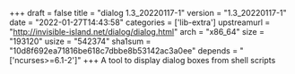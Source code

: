 +++
draft = false
title = "dialog 1.3_20220117-1"
version = "1.3_20220117-1"
date = "2022-01-27T14:43:58"
categories = ['lib-extra']
upstreamurl = "http://invisible-island.net/dialog/dialog.html"
arch = "x86_64"
size = "193120"
usize = "542374"
sha1sum = "10d8f692ea71816be618c7dbbe8b53142ac3a0ee"
depends = "['ncurses>=6.1-2']"
+++
A tool to display dialog boxes from shell scripts